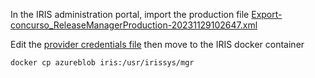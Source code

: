 In the IRIS administration portal, import the production file [Export-concurso_ReleaseManagerProduction-20231129102647.xml](./src/Export-concurso_ReleaseManagerProduction-20231129102647.xml)

Edit the [provider credentials file](./conf/azureblob) then move to the IRIS docker container

```shell
docker cp azureblob iris:/usr/irissys/mgr
```
